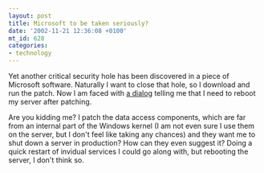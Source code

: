 ```yaml
---
layout: post
title: Microsoft to be taken seriously?
date: '2002-11-21 12:36:08 +0100'
mt_id: 628
categories:
- technology
---
```

Yet another critical security hole has been discovered in a piece of Microsoft software. Naturally I want to close that hole, so I download and run the patch. Now I am faced with <a href="https://mentalized.net/journal/archives/patchdialog/RebootOrNot.gif">a dialog</a> telling me that I need to reboot my server after patching.

Are you kidding me? I patch the data access components, which are far from an internal part of the Windows kernel (I am not even sure I use them on the server, but I don't feel like taking any chances) and they want me to shut down a server in production? How can they even suggest it? Doing a quick restart of invidual services I could go along with, but rebooting the server, I don't think so.
